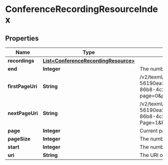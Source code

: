 

# ConferenceRecordingResourceIndex


## Properties

| Name | Type | Description | Notes |
|------------ | ------------- | ------------- | -------------|
|**recordings** | [**List&lt;ConferenceRecordingResource&gt;**](ConferenceRecordingResource.md) |  |  [optional] |
|**end** | **Integer** | The number of the last element on the page, zero-indexed. |  [optional] |
|**firstPageUri** | **String** | /v2/texml/Accounts/61bf923e-5e4d-4595-a110-56190ea18a1b/Conferences/6dc6cc1a-1ba1-4351-86b8-4c22c95cd98f/Recordings.json?page&#x3D;0&amp;pagesize&#x3D;20 |  [optional] |
|**nextPageUri** | **String** | /v2/texml/Accounts/61bf923e-5e4d-4595-a110-56190ea18a1b/Conferences/6dc6cc1a-1ba1-4351-86b8-4c22c95cd98f/Recordings.json?Page&#x3D;1&amp;PageSize&#x3D;1&amp;PageToken&#x3D;MTY4AjgyNDkwNzIxMQ |  [optional] |
|**page** | **Integer** | Current page number, zero-indexed. |  [optional] |
|**pageSize** | **Integer** | The number of items on the page |  [optional] |
|**start** | **Integer** | The number of the first element on the page, zero-indexed. |  [optional] |
|**uri** | **String** | The URI of the current page. |  [optional] |



